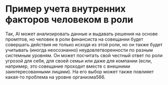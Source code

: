 # Пример учета внутренних факторов человеком в роли

Так, AI может анализировать данные и выдавать решения на основе промптов, но человек в роли финансиста на совещании будет совершать действия не только исходя из этой роли, но он также будет учитывать (иногда неосознанно) неудовлетворенности по разным системным уровням. Он может посчитать свой честный ответ по роли угрозой для себя, для своей семьи или даже для компании (если, например, это совещание проходит вместе с внешними заинтересованными лицами). На его выбор может также повлияет какая-то проблема на уровне организма566.

